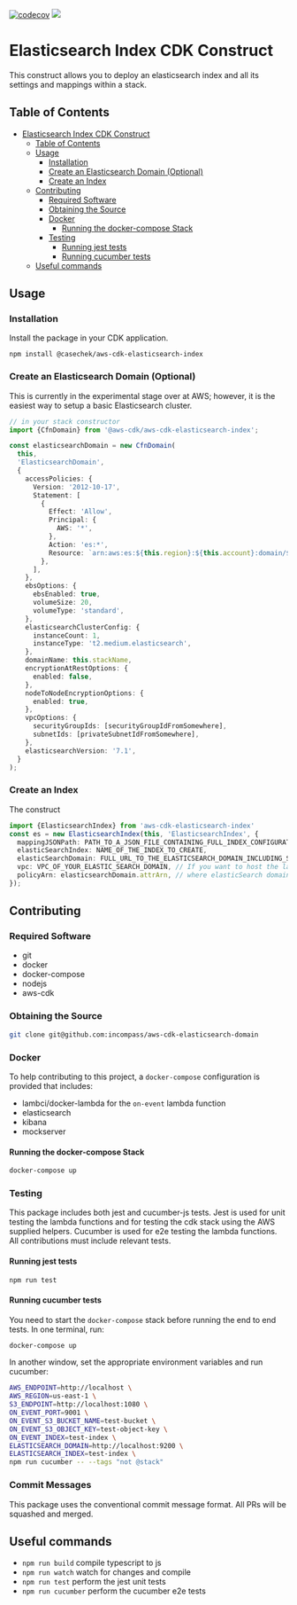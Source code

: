 [![codecov](https://codecov.io/gh/incompass/aws-cdk-elasticsearch-index/branch/master/graph/badge.svg)](https://codecov.io/gh/incompass/aws-cdk-elasticsearch-index)
![](https://github.com/incompass/aws-cdk-elasticsearch-index/workflows/Continuous%20Integration/badge.svg)

Elasticsearch Index CDK Construct
=================================

This construct allows you to deploy an elasticsearch index and all its settings and mappings within a stack.

## Table of Contents

- [Elasticsearch Index CDK Construct](#elasticsearch-index-cdk-construct)
  * [Table of Contents](#table-of-contents)
  * [Usage](#usage)
    + [Installation](#installation)
    + [Create an Elasticsearch Domain (Optional)](#create-an-elasticsearch-domain--optional-)
    + [Create an Index](#create-an-index)
  * [Contributing](#contributing)
    + [Required Software](#required-software)
    + [Obtaining the Source](#obtaining-the-source)
    + [Docker](#docker)
      - [Running the docker-compose Stack](#running-the-docker-compose-stack)
    + [Testing](#testing)
      - [Running jest tests](#running-jest-tests)
      - [Running cucumber tests](#running-cucumber-tests)
  * [Useful commands](#useful-commands)

## Usage

### Installation

Install the package in your CDK application.

```
npm install @casechek/aws-cdk-elasticsearch-index
```

### Create an Elasticsearch Domain (Optional)

This is currently in the experimental stage over at AWS; however, it is the easiest way to
setup a basic Elasticsearch cluster.

```typescript
// in your stack constructor
import {CfnDomain} from '@aws-cdk/aws-cdk-elasticsearch-index';

const elasticsearchDomain = new CfnDomain(
  this,
  'ElasticsearchDomain',
  {
    accessPolicies: {
      Version: '2012-10-17',
      Statement: [
        {
          Effect: 'Allow',
          Principal: {
            AWS: '*',
          },
          Action: 'es:*',
          Resource: `arn:aws:es:${this.region}:${this.account}:domain/${this.stackName}/*`,
        },
      ],
    },
    ebsOptions: {
      ebsEnabled: true,
      volumeSize: 20,
      volumeType: 'standard',
    },
    elasticsearchClusterConfig: {
      instanceCount: 1,
      instanceType: 't2.medium.elasticsearch',
    },
    domainName: this.stackName,
    encryptionAtRestOptions: {
      enabled: false,
    },
    nodeToNodeEncryptionOptions: {
      enabled: true,
    },
    vpcOptions: {
      securityGroupIds: [securityGroupIdFromSomewhere],
      subnetIds: [privateSubnetIdFromSomewhere],
    },
    elasticsearchVersion: '7.1',
  }
);
```

### Create an Index

The construct 
```typescript
import {ElasticsearchIndex} from 'aws-cdk-elasticsearch-index'
const es = new ElasticsearchIndex(this, 'ElasticsearchIndex', {
  mappingJSONPath: PATH_TO_A_JSON_FILE_CONTAINING_FULL_INDEX_CONFIGURATION,
  elasticSearchIndex: NAME_OF_THE_INDEX_TO_CREATE,
  elasticSearchDomain: FULL_URL_TO_THE_ELASTICSEARCH_DOMAIN_INCLUDING_SCHEME,
  vpc: VPC_OF_YOUR_ELASTIC_SEARCH_DOMAIN, // If you want to host the lambda functions responsible for resource creation in your vpc
  policyArn: elasticsearchDomain.attrArn, // where elasticSearch domain is your elasticsearch CDK construct instance, only required if you are using AWS Elasticsearch
});
```

## Contributing

### Required Software

* git
* docker
* docker-compose
* nodejs
* aws-cdk

### Obtaining the Source

```bash
git clone git@github.com:incompass/aws-cdk-elasticsearch-domain
```

### Docker

To help contributing to this project, a `docker-compose` configuration is provided that includes:

* lambci/docker-lambda for the `on-event` lambda function
* elasticsearch
* kibana
* mockserver

#### Running the docker-compose Stack

```bash
docker-compose up
```

### Testing

This package includes both jest and cucumber-js tests. Jest is used for unit testing the lambda functions
and for testing the cdk stack using the AWS supplied helpers. Cucumber is used for e2e testing the lambda
functions. All contributions must include relevant tests.

#### Running jest tests

```bash
npm run test
```

#### Running cucumber tests

You need to start the `docker-compose` stack before running the end to end tests. In one terminal, run:

```bash
docker-compose up
```

In another window, set the appropriate environment variables and run cucumber:

```bash
AWS_ENDPOINT=http://localhost \
AWS_REGION=us-east-1 \
S3_ENDPOINT=http://localhost:1080 \
ON_EVENT_PORT=9001 \
ON_EVENT_S3_BUCKET_NAME=test-bucket \
ON_EVENT_S3_OBJECT_KEY=test-object-key \
ON_EVENT_INDEX=test-index \
ELASTICSEARCH_DOMAIN=http://localhost:9200 \
ELASTICSEARCH_INDEX=test-index \
npm run cucumber -- --tags "not @stack"
```

### Commit Messages

This package uses the conventional commit message format. All PRs will be squashed and merged.

## Useful commands

 * `npm run build`    compile typescript to js
 * `npm run watch`    watch for changes and compile
 * `npm run test`     perform the jest unit tests
 * `npm run cucumber` perform the cucumber e2e tests
